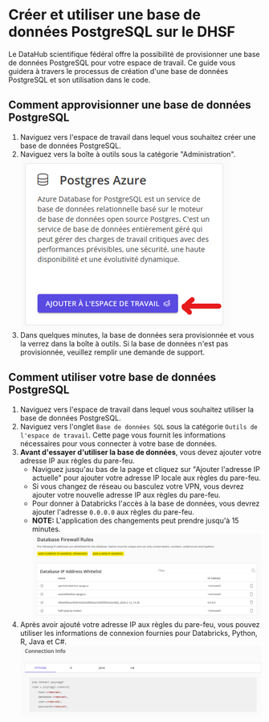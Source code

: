 # Créer et utiliser une base de données PostgreSQL sur le DHSF

Le DataHub scientifique fédéral offre la possibilité de provisionner une base de données PostgreSQL pour votre espace de travail. Ce guide vous guidera à travers le processus de création d'une base de données PostgreSQL et son utilisation dans le code.

## Comment approvisionner une base de données PostgreSQL

1. Naviguez vers l'espace de travail dans lequel vous souhaitez créer une base de données PostgreSQL.
2. Naviguez vers la boîte à outils sous la catégorie "Administration".
![](database-1.png)
3. Dans quelques minutes, la base de données sera provisionnée et vous la verrez dans la boîte à outils. Si la base de données n'est pas provisionnée, veuillez remplir une demande de support.

## Comment utiliser votre base de données PostgreSQL

1. Naviguez vers l'espace de travail dans lequel vous souhaitez utiliser la base de données PostgreSQL.
2. Naviguez vers l'onglet `Base de données SQL` sous la catégorie `Outils de l'espace de travail`. Cette page vous fournit les informations nécessaires pour vous connecter à votre base de données.
3. **Avant d'essayer d'utiliser la base de données**, vous devez ajouter votre adresse IP aux règles du pare-feu. 
    * Naviguez jusqu'au bas de la page et cliquez sur "Ajouter l'adresse IP actuelle" pour ajouter votre adresse IP locale aux règles du pare-feu.
    * Si vous changez de réseau ou basculez votre VPN, vous devrez ajouter votre nouvelle adresse IP aux règles du pare-feu.
    * Pour donner à Databricks l'accès à la base de données, vous devrez ajouter l'adresse `0.0.0.0` aux règles du pare-feu.
    * **NOTE:** L'application des changements peut prendre jusqu'à 15 minutes.
![](database-2.png)
4. Après avoir ajouté votre adresse IP aux règles du pare-feu, vous pouvez utiliser les informations de connexion fournies pour Databricks, Python, R, Java et C#.
![](database-3.png)
